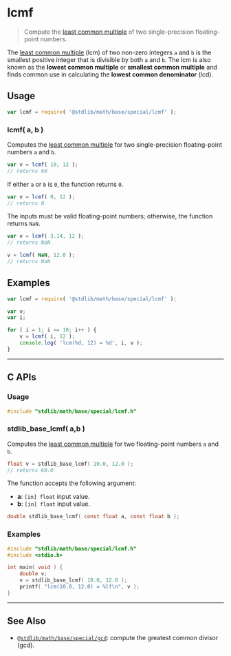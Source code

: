 <!--

@license Apache-2.0

Copyright (c) 2024 The Stdlib Authors.

Licensed under the Apache License, Version 2.0 (the "License");
you may not use this file except in compliance with the License.
You may obtain a copy of the License at

   http://www.apache.org/licenses/LICENSE-2.0

Unless required by applicable law or agreed to in writing, software
distributed under the License is distributed on an "AS IS" BASIS,
WITHOUT WARRANTIES OR CONDITIONS OF ANY KIND, either express or implied.
See the License for the specific language governing permissions and
limitations under the License.

-->

# lcmf

> Compute the [least common multiple][lcm] of two single-precision floating-point numbers.

<!-- Section to include introductory text. Make sure to keep an empty line after the intro `section` element and another before the `/section` close. -->

<section class="intro">

The [least common multiple][lcm] (lcm) of two non-zero integers `a` and `b` is the smallest positive integer that is divisible by both `a` and `b`. The lcm is also known as the **lowest common multiple** or **smallest common multiple** and finds common use in calculating the **lowest common denominator** (lcd).

</section>

<!-- /.intro -->

<!-- Package usage documentation. -->

<section class="usage">

## Usage

```javascript
var lcmf = require( '@stdlib/math/base/special/lcmf' );
```

### lcmf( a, b )

Computes the [least common multiple][lcm] for two single-precision floating-point numbers `a` and `b`.

```javascript
var v = lcmf( 10, 12 );
// returns 60
```

If either `a` or `b` is `0`, the function returns `0`.

```javascript
var v = lcmf( 0, 12 );
// returns 0
```

The inputs must be valid floating-point numbers; otherwise, the function returns `NaN`.

```javascript
var v = lcmf( 3.14, 12 );
// returns NaN

v = lcmf( NaN, 12.0 );
// returns NaN
```

</section> 

<!-- /.usage --> 

<!-- Package usage notes. Make sure to keep an empty line after the `section` element and another before the `/section` close. --> 

<section class="notes"> 

</section> 

<!-- /.notes --> 

<!-- Package usage examples. --> 

<section class="examples">

## Examples

<!-- eslint no-undef: "error" -->

```javascript
var lcmf = require( '@stdlib/math/base/special/lcmf' );

var v;
var i;

for ( i = 1; i <= 10; i++ ) {
    v = lcmf( i, 12 );
    console.log( 'lcm(%d, 12) = %d', i, v );
}
```

</section>

<!-- /.examples -->

<!-- C interface documentation. -->

* * *

<section class="c">

## C APIs

<!-- Section to include introductory text. Make sure to keep an empty line after the intro `section` element and another before the `/section` close. -->

<section class="intro">

</section>

<!-- /.intro -->

<!-- C usage documentation. -->

<section class="usage">

### Usage

```c
#include "stdlib/math/base/special/lcmf.h"
```

### stdlib_base_lcmf( a,b )

Computes the [least common multiple][lcm] for  two floating-point numbers `a` and `b`.

```c
float v = stdlib_base_lcmf( 10.0, 12.0 );
// returns 60.0
```

The function accepts the following argument:

-   **a**: `[in] float` input value.
-   **b**: `[in] float` input value.

```c
double stdlib_base_lcmf( const float a, const float b );
```

</section>

<!-- /.usage -->

<!-- C API usage notes. Make sure to keep an empty line after the `section` element and another before the `/section` close. -->

<section class="notes">

</section>

<!-- /.notes -->

<!-- C API usage examples. -->

<section class="examples">

### Examples

```c
#include "stdlib/math/base/special/lcmf.h"
#include <stdio.h>

int main( void ) {
    double v;
    v = stdlib_base_lcmf( 10.0, 12.0 );
    printf( "lcm(10.0, 12.0) = %lf\n", v );
}
```

</section>

<!-- /.examples -->

</section>

<!-- /.c -->

<!-- Section to include cited references. If references are included, add a horizontal rule *before* the section. Make sure to keep an empty line after the `section` element and another before the `/section` close. -->

<section class="references">

</section>

<!-- /.references -->

<!-- Section for related `stdlib` packages. Do not manually edit this section, as it is automatically populated. -->

<section class="related">

* * *

## See Also

-   <span class="package-name">[`@stdlib/math/base/special/gcd`][@stdlib/math/base/special/gcd]</span><span class="delimiter">: </span><span class="description">compute the greatest common divisor (gcd).</span>

</section>

<!-- /.related -->

<!-- Section for all links. Make sure to keep an empty line after the `section` element and another before the `/section` close. -->

<section class="links">

[lcm]: https://en.wikipedia.org/wiki/Least_common_multiple

<!-- <related-links> -->

[@stdlib/math/base/special/gcd]: https://github.com/stdlib-js/stdlib/tree/develop/lib/node_modules/%40stdlib/math/base/special/gcd

<!-- </related-links> -->

</section>

<!-- /.links -->


